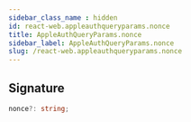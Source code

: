 ```yaml
---
sidebar_class_name : hidden
id: react-web.appleauthqueryparams.nonce
title: AppleAuthQueryParams.nonce
sidebar_label: AppleAuthQueryParams.nonce
slug: /react-web.appleauthqueryparams.nonce
---
```






## Signature

```typescript
nonce?: string;
```
